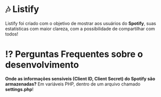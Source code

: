 # 🎶 Listify
Listify foi criado com o objetivo de mostrar aos usuários do <b>Spotify</b>, suas estatísticas com maior clareza, com a possibilidade de compartilhar com todos!

# ⁉ Perguntas Frequentes sobre o desenvolvimento
<b>Onde as informações sensíveis (Client ID, Client Secret) do Spotify são armazenadas?</b>
Em variáveis PHP, dentro de um arquivo chamado <b>settings.php</b>!
